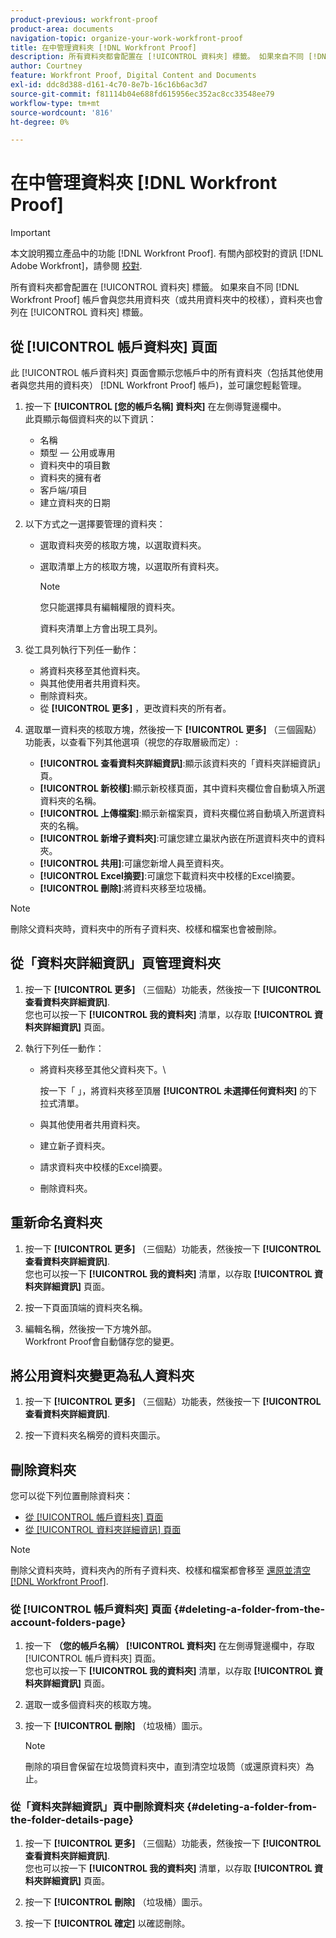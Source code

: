 ```yaml
---
product-previous: workfront-proof
product-area: documents
navigation-topic: organize-your-work-workfront-proof
title: 在中管理資料夾 [!DNL Workfront Proof]
description: 所有資料夾都會配置在 [!UICONTROL 資料夾] 標籤。 如果來自不同 [!DNL Workfront Proof] 帳戶會與您共用資料夾（或共用資料夾中的校樣），資料夾也會列在 [!UICONTROL 資料夾] 標籤。
author: Courtney
feature: Workfront Proof, Digital Content and Documents
exl-id: ddc8d388-d161-4c70-8e7b-16c16b6ac3d7
source-git-commit: f81114b04e688fd615956ec352ac8cc33548ee79
workflow-type: tm+mt
source-wordcount: '816'
ht-degree: 0%

---
```


# 在中管理資料夾 [!DNL Workfront Proof]

>[!IMPORTANT]
>
>本文說明獨立產品中的功能 [!DNL Workfront Proof]. 有關內部校對的資訊 [!DNL Adobe Workfront]，請參閱 [校對](../../../review-and-approve-work/proofing/proofing.md).

所有資料夾都會配置在 [!UICONTROL 資料夾] 標籤。 如果來自不同 [!DNL Workfront Proof] 帳戶會與您共用資料夾（或共用資料夾中的校樣），資料夾也會列在 [!UICONTROL 資料夾] 標籤。

## 從 [!UICONTROL 帳戶資料夾] 頁面

此 [!UICONTROL 帳戶資料夾] 頁面會顯示您帳戶中的所有資料夾（包括其他使用者與您共用的資料夾） [!DNL Workfront Proof] 帳戶)，並可讓您輕鬆管理。

1. 按一下 **[!UICONTROL [您的帳戶名稱] 資料夾]** 在左側導覽邊欄中。\
   此頁顯示每個資料夾的以下資訊：

   * 名稱
   * 類型 — 公用或專用
   * 資料夾中的項目數
   * 資料夾的擁有者
   * 客戶端/項目
   * 建立資料夾的日期

1. 以下方式之一選擇要管理的資料夾：

   * 選取資料夾旁的核取方塊，以選取資料夾。
   * 選取清單上方的核取方塊，以選取所有資料夾。

      >[!NOTE]
      >
      >您只能選擇具有編輯權限的資料夾。

      資料夾清單上方會出現工具列。

1. 從工具列執行下列任一動作：

   * 將資料夾移至其他資料夾。
   * 與其他使用者共用資料夾。
   * 刪除資料夾。
   * 從 **[!UICONTROL 更多]** ，更改資料夾的所有者。

1. 選取單一資料夾的核取方塊，然後按一下 **[!UICONTROL 更多]** （三個圓點）功能表，以查看下列其他選項（視您的存取層級而定）:

   * **[!UICONTROL 查看資料夾詳細資訊]**:顯示該資料夾的「資料夾詳細資訊」頁。
   * **[!UICONTROL 新校樣]**:顯示新校樣頁面，其中資料夾欄位會自動填入所選資料夾的名稱。
   * **[!UICONTROL 上傳檔案]**:顯示新檔案頁，資料夾欄位將自動填入所選資料夾的名稱。
   * **[!UICONTROL 新增子資料夾]**:可讓您建立巢狀內嵌在所選資料夾中的資料夾。
   * **[!UICONTROL 共用]**:可讓您新增人員至資料夾。
   * **[!UICONTROL Excel摘要]**:可讓您下載資料夾中校樣的Excel摘要。
   * **[!UICONTROL 刪除]**:將資料夾移至垃圾桶。

>[!NOTE]
>
>刪除父資料夾時，資料夾中的所有子資料夾、校樣和檔案也會被刪除。

## 從「資料夾詳細資訊」頁管理資料夾

1. 按一下 **[!UICONTROL 更多]** （三個點）功能表，然後按一下 **[!UICONTROL 查看資料夾詳細資訊]**.\
   您也可以按一下 **[!UICONTROL 我的資料夾]** 清單，以存取 **[!UICONTROL 資料夾詳細資訊]** 頁面。

1. 執行下列任一動作：

   * 將資料夾移至其他父資料夾下。\

      按一下「 」，將資料夾移至頂層 **[!UICONTROL 未選擇任何資料夾]** 的下拉式清單。

   * 與其他使用者共用資料夾。
   * 建立新子資料夾。
   * 請求資料夾中校樣的Excel摘要。
   * 刪除資料夾。

## 重新命名資料夾

1. 按一下 **[!UICONTROL 更多]** （三個點）功能表，然後按一下 **[!UICONTROL 查看資料夾詳細資訊]**.\
   您也可以按一下 **[!UICONTROL 我的資料夾]** 清單，以存取 **[!UICONTROL 資料夾詳細資訊]** 頁面。

1. 按一下頁面頂端的資料夾名稱。
1. 編輯名稱，然後按一下方塊外部。\
   Workfront Proof會自動儲存您的變更。

## 將公用資料夾變更為私人資料夾

1. 按一下 **[!UICONTROL 更多]** （三個點）功能表，然後按一下 **[!UICONTROL 查看資料夾詳細資訊]**.

1. 按一下資料夾名稱旁的資料夾圖示。

## 刪除資料夾

您可以從下列位置刪除資料夾：

* [從 [!UICONTROL 帳戶資料夾] 頁面](#deleting-a-folder-from-the-account-folders-page)
* [從 [!UICONTROL 資料夾詳細資訊] 頁面](#deleting-a-folder-from-the-folder-details-page)

>[!NOTE]
>
>刪除父資料夾時，資料夾內的所有子資料夾、校樣和檔案都會移至 [還原並清空 [!DNL Workfront Proof]](../../../workfront-proof/wp-work-proofsfiles/manage-your-work/restore-and-empty-trash.md).

### 從 [!UICONTROL 帳戶資料夾] 頁面 {#deleting-a-folder-from-the-account-folders-page}

1. 按一下 **（您的帳戶名稱） [!UICONTROL 資料夾]** 在左側導覽邊欄中，存取 [!UICONTROL 帳戶資料夾] 頁面。\
   您也可以按一下 **[!UICONTROL 我的資料夾]** 清單，以存取 **[!UICONTROL 資料夾詳細資訊]** 頁面。

1. 選取一或多個資料夾的核取方塊。
1. 按一下 **[!UICONTROL 刪除]** （垃圾桶）圖示。

   >[!NOTE]
   >
   >刪除的項目會保留在垃圾筒資料夾中，直到清空垃圾筒（或還原資料夾）為止。

### 從「資料夾詳細資訊」頁中刪除資料夾 {#deleting-a-folder-from-the-folder-details-page}

1. 按一下 **[!UICONTROL 更多]** （三個點）功能表，然後按一下 **[!UICONTROL 查看資料夾詳細資訊]**.\
   您也可以按一下 **[!UICONTROL 我的資料夾]** 清單，以存取 **[!UICONTROL 資料夾詳細資訊]** 頁面。

1. 按一下 **[!UICONTROL 刪除]** （垃圾桶）圖示。
1. 按一下 **[!UICONTROL 確定]** 以確認刪除。
